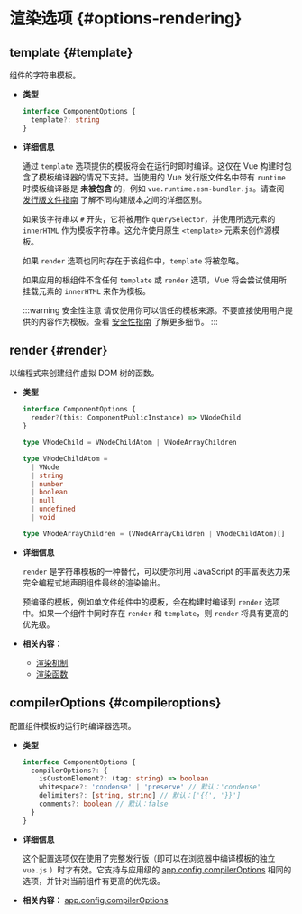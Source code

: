 # 渲染选项 {#options-rendering}

## template {#template}

组件的字符串模板。

- **类型**

  ```ts
  interface ComponentOptions {
    template?: string
  }
  ```

- **详细信息**

  通过 `template` 选项提供的模板将会在运行时即时编译。这仅在 Vue 构建时包含了模板编译器的情况下支持。当使用的 Vue 发行版文件名中带有 `runtime` 时模板编译器是 **未被包含** 的，例如 `vue.runtime.esm-bundler.js`。请查阅 [发行版文件指南](https://github.com/vuejs/core/tree/main/packages/vue#which-dist-file-to-use) 了解不同构建版本之间的详细区别。

  如果该字符串以 `#` 开头，它将被用作 `querySelector`，并使用所选元素的 `innerHTML` 作为模板字符串。这允许使用原生 `<template>` 元素来创作源模板。

  如果 `render` 选项也同时存在于该组件中，`template` 将被忽略。

  如果应用的根组件不含任何 `template` 或 `render` 选项，Vue 将会尝试使用所挂载元素的 `innerHTML` 来作为模板。

  :::warning 安全性注意
  请仅使用你可以信任的模板来源。不要直接使用用户提供的内容作为模板。查看 [安全性指南](/guide/best-practices/security.html#rule-no-1-never-use-non-trusted-templates) 了解更多细节。
  :::

## render {#render}

以编程式来创建组件虚拟 DOM 树的函数。

- **类型**

  ```ts
  interface ComponentOptions {
    render?(this: ComponentPublicInstance) => VNodeChild
  }

  type VNodeChild = VNodeChildAtom | VNodeArrayChildren

  type VNodeChildAtom =
    | VNode
    | string
    | number
    | boolean
    | null
    | undefined
    | void

  type VNodeArrayChildren = (VNodeArrayChildren | VNodeChildAtom)[]
  ```

- **详细信息**

  `render` 是字符串模板的一种替代，可以使你利用 JavaScript 的丰富表达力来完全编程式地声明组件最终的渲染输出。

  预编译的模板，例如单文件组件中的模板，会在构建时编译到 `render` 选项中。如果一个组件中同时存在 `render` 和 `template`，则 `render` 将具有更高的优先级。

- **相关内容：**
  - [渲染机制](/guide/extras/rendering-mechanism.html)
  - [渲染函数](/guide/extras/render-function.html)

## compilerOptions {#compileroptions}

配置组件模板的运行时编译器选项。

- **类型**

  ```ts
  interface ComponentOptions {
    compilerOptions?: {
      isCustomElement?: (tag: string) => boolean
      whitespace?: 'condense' | 'preserve' // 默认：'condense'
      delimiters?: [string, string] // 默认：['{{', '}}']
      comments?: boolean // 默认：false
    }
  }
  ```

- **详细信息**

  这个配置选项仅在使用了完整发行版（即可以在浏览器中编译模板的独立 `vue.js` ）时才有效。它支持与应用级的 [app.config.compilerOptions](/api/application.html#app-config-compileroptions) 相同的选项，并针对当前组件有更高的优先级。

- **相关内容：** [app.config.compilerOptions](/api/application.html#app-config-compileroptions)
